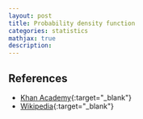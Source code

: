```yaml
---
layout: post
title: Probability density function
categories: statistics
mathjax: true
description: 
---
```


## References

- [Khan Academy](https://www.youtube.com/c/khanacademy){:target="_blank"}
- [Wikipedia](https://en.wikipedia.org/wiki/Probability_density_function){:target="_blank"}